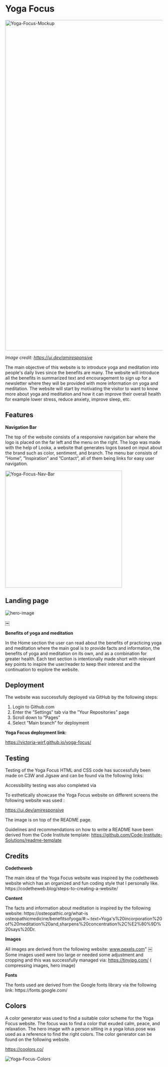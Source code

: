 <h1>Yoga Focus</h1>
<img width="1053" alt="Yoga-Focus-Mockup" src="https://github.com/victoria-wirf/yoga-focus/assets/111445609/3c196916-4a57-4a14-86dd-0cab6e95b3eb">

<i>Image credit: https://ui.dev/amiresponsive</i>



<p>The main objective of this website is to introduce yoga and meditation into people's daily lives since the benefits are many.
The website will introduce all the benefits in summarized text and encouragement to sign up for a newsletter where they will be provided with more information on yoga and meditation. 
The website will start by motivating the visitor to want to know more about yoga and meditation and how it can improve their overall health for example lower stress, reduce anxiety, improve sleep, etc.</p>


<h2>Features</h2>

<b>Navigation Bar</b>

The top of the website consists of a  responsive navigation bar where the logo is placed on the far left and the menu on the right. The logo was made with the help of Looka, a website that generates logos based on input about the brand such as color, sentiment, and branch. The menu bar consists of ”Home”, ”Inspiration” and ”Contact”, all of them being links for easy user navigation.

<img width="373" alt="Yoga-Focus-Nav-Bar" src="https://github.com/victoria-wirf/yoga-focus/assets/111445609/1965247f-3927-4bf0-98b6-a4aa0d4a4440">





<h2>Landing page</h2>

![hero-image](https://github.com/victoria-wirf/yoga-focus/assets/111445609/d344a901-551a-4421-8450-9f8ab8663ada)


￼

<b>Benefits of yoga and meditation</b>

<p>In the Home section the user can read about the benefits of practicing yoga and meditation where the main goal is to provide facts and information, the benefits of yoga and meditation on its own, and as a combination for greater health.
 Each text section is intentionally made short with relevant key points to inspire the user/reader to keep their interest and the continuation to explore the website.</p>



<h2>Deployment</h2>


The website was successfully deployed via GitHub by the following steps:
1. Login to Github.com
2. Enter the ”Settings” tab via the ”Your Repositories” page
3. Scroll down to ”Pages”
4. Select ”Main branch” for deployment 

<b>Yoga Focus deployment link:</b>

https://victoria-wirf.github.io/yoga-focus/

<h2>Testing</h2>

Testing of the Yoga Focus HTML and CSS code has successfully been made on C3W and Jigsaw and can be found via the following links:

Accessibility testing was also completed via


To esthetically showcase the Yoga Focus website on different screens the following website was used :

https://ui.dev/amiresponsive

The image is on top of the README page.



Guidelines and recommendations on how to write a README have been derived from the Code Institute template: https://github.com/Code-Institute-Solutions/readme-template




<h2>Credits</h2>




<b>Codetheweb</b>

<p>The main idea of the Yoga Focus website was inspired by the codetheweb website which has an organized and fun coding style that I personally like.
https://codetheweb.blog/steps-to-creating-a-website/ </p>

<b>Content</b>
<p>The facts and information about meditation is inspired by the following website:
https://osteopathic.org/what-is osteopathicmedicine/benefitsofyoga/#:~:text=Yoga's%20incorporation%20of%20meditation%20and,sharpens%20concentration%2C%E2%80%9D%20says%20Dr.

<b>Images</b>

All images are derived from the following website: www.pexels.com"
￼
Some images used were too large or needed some adjustment and cropping and this was successfully managed via:
https://tinyjpg.com/ ( compressing images, hero image)

<b>Fonts</b>

<p>The fonts used are derived from the Google fonts library via the following link: https://fonts.google.com/ </p>

<h2>Colors</h2>

A color generator was used to find a suitable color scheme for the Yoga Focus website. The focus was to find a color that exuded calm, peace, and relaxation. The hero image with a person sitting in a yoga lotus pose was used as a reference to find the right colors. The color generator can be found on the following website.

https://coolors.co/

![Yoga-Focus-Colors](https://github.com/victoria-wirf/yoga-focus/assets/111445609/f3d5a177-5592-449c-a144-b168c554751d)





